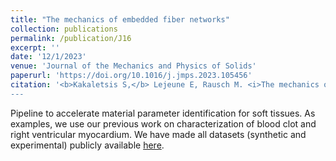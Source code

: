 ```yaml
---
title: "The mechanics of embedded fiber networks"
collection: publications
permalink: /publication/J16
excerpt: ''
date: '12/1/2023'
venue: 'Journal of the Mechanics and Physics of Solids'
paperurl: 'https://doi.org/10.1016/j.jmps.2023.105456'
citation: '<b>Kakaletsis S,</b> Lejeune E, Rausch M. <i>The mechanics of embedded fiber networks.</i> Journal of the Mechanics and Physics of Solids. 2023
---
```

Pipeline to accelerate material parameter identification for soft tissues. As examples, we use our previous work on characterization of blood clot and right ventricular myocardium. We have made all datasets (synthetic and experimental) publicly available [here](https://github.com/SoftTissueBiomechanicsLab/ML-soft-material-parameters).




